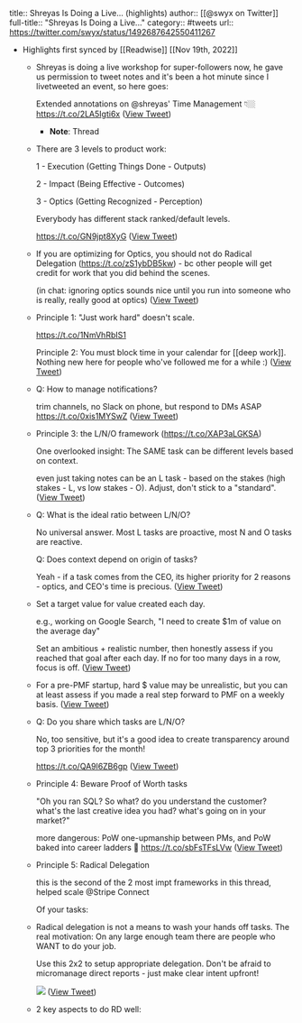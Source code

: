 title:: Shreyas Is Doing a Live... (highlights)
author:: [[@swyx on Twitter]]
full-title:: "Shreyas Is Doing a Live..."
category:: #tweets
url:: https://twitter.com/swyx/status/1492687642550411267

- Highlights first synced by [[Readwise]] [[Nov 19th, 2022]]
	- Shreyas is doing a live workshop for super-followers now, he gave us permission to tweet notes and it's been a hot minute since I livetweeted an event, so here goes:
	  
	  Extended annotations on @shreyas' Time Management 👇🏼 https://t.co/2LA5Igti6x ([View Tweet](https://twitter.com/swyx/status/1492687642550411267))
		- **Note**: Thread
	- There are 3 levels to product work:
	  
	  1 - Execution (Getting Things Done - Outputs)
	  
	  2 - Impact (Being Effective - Outcomes)
	  
	  3 - Optics (Getting Recognized - Perception)
	  
	  Everybody has different stack ranked/default levels.
	  
	  https://t.co/GN9jpt8XyG ([View Tweet](https://twitter.com/swyx/status/1492687645415256064))
	- If you are optimizing for Optics, you should not do Radical Delegation (https://t.co/zS1ybDB5kw) - bc other people will get credit for work that you did behind the scenes.
	  
	  (in chat: ignoring optics sounds nice until you run into someone who is really, really good at optics) ([View Tweet](https://twitter.com/swyx/status/1492687647726190592))
	- Principle 1: "Just work hard" doesn't scale.
	  
	  https://t.co/1NmVhRbIS1
	  
	  Principle 2: You must block time in your calendar for [[deep work]]. Nothing new here for people who've followed me for a while :) ([View Tweet](https://twitter.com/swyx/status/1492687649823334402))
	- Q: How to manage notifications?
	  
	  trim channels, no Slack on phone, but respond to DMs ASAP
	  https://t.co/0xis1MYSwZ ([View Tweet](https://twitter.com/swyx/status/1492687651782070273))
	- Principle 3: the L/N/O framework (https://t.co/XAP3aLGKSA)
	  
	  One overlooked insight: The SAME task can be different levels based on context.
	  
	  even just taking notes can be an L task - based on the stakes (high stakes - L, vs low stakes - O). Adjust, don't stick to a "standard". ([View Tweet](https://twitter.com/swyx/status/1492689649499717632))
	- Q: What is the ideal ratio between L/N/O?
	  
	  No universal answer. Most L tasks are proactive, most N and O tasks are reactive. 
	  
	  Q: Does context depend on origin of tasks?
	  
	  Yeah - if a task comes from the CEO, its higher priority for 2 reasons - optics, and CEO's time is precious. ([View Tweet](https://twitter.com/swyx/status/1492692438460223488))
	- Set a target value for value created each day.
	  
	  e.g., working on Google Search, "I need to create $1m of value on the average day"
	  
	  Set an ambitious + realistic number, then honestly assess if you reached that goal after each day. If no for too many days in a row, focus is off. ([View Tweet](https://twitter.com/swyx/status/1492694719473721344))
	- For a pre-PMF startup, hard $ value may be unrealistic, but you can at least assess if you made a real step forward to PMF on a weekly basis. ([View Tweet](https://twitter.com/swyx/status/1492695101293805572))
	- Q: Do you share which tasks are L/N/O?
	  
	  No, too sensitive, but it's a good idea to create transparency around top 3 priorities for the month!
	  
	  https://t.co/QA9l6ZB6gp ([View Tweet](https://twitter.com/swyx/status/1492696028289515526))
	- Principle 4: Beware Proof of Worth tasks
	  
	  "Oh you ran SQL? So what? do you understand the customer? what's the last creative idea you had? what's going on in your market?"
	  
	  more dangerous: PoW one-upmanship between PMs, and PoW baked into career ladders 🤮 https://t.co/sbFsTFsLVw ([View Tweet](https://twitter.com/swyx/status/1492697927378219008))
	- Principle 5: Radical Delegation
	  
	  this is the second of the 2 most impt frameworks in this thread, helped scale @Stripe Connect
	  
	  Of your tasks:
	- Radical delegation is not a means to wash your hands off tasks. The real motivation: On any large enough team there are people who WANT to do your job.
	  
	  Use this 2x2 to setup appropriate delegation. Don't be afraid to micromanage direct reports - just make clear intent upfront! 
	  
	  ![](https://pbs.twimg.com/media/FLciF9yVEAE2R-Y.jpg) ([View Tweet](https://twitter.com/swyx/status/1492699899657293826))
	- 2 key aspects to do RD well: